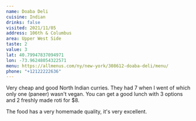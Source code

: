 ```yaml
---
name: Doaba Deli
cuisine: Indian
drinks: false
visited: 2021/11/05
address: 106th & Columbus
area: Upper West Side
taste: 2
value: 3
lat: 40.79947837094971
lon: -73.96248054322571
menu: https://allmenus.com/ny/new-york/308612-doaba-deli/menu/
phone: "+12122222636"
---
```


Very cheap and good North Indian curries. They had 7 when I went of which only one (paneer) wasn't vegan. You can get a good lunch with 3 options and 2 freshly made roti for $8. 

The food has a very homemade quality, it's very excellent.

